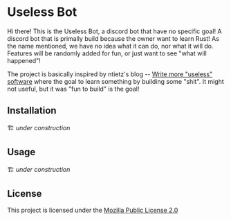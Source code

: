 # Useless Bot

Hi there! This is the Useless Bot, a discord bot that have no specific goal! A discord bot that is primally build
because the owner want to learn Rust! As the name mentioned, we have no idea what it can do, nor what it will do.
Features will be randomly added for fun, or just want to see "what will happened"!

The project is basically inspired by ntietz's blog --
[Write more "useless" software](https://ntietz.com/blog/write-more-useless-software/) where the goal to learn something
by building some "shit". It might not useful, but it was "fun to build" is the goal!

## Installation

🏗️ _under construction_

## Usage

🏗️ _under construction_

## License

This project is licensed under the [Mozilla Public License 2.0](https://choosealicense.com/licenses/mpl-2.0/)
